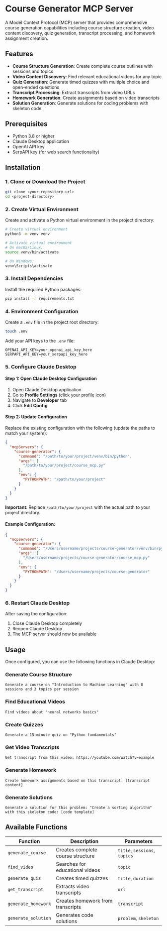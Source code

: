 # Course Generator MCP Server

A Model Context Protocol (MCP) server that provides comprehensive course generation capabilities including course structure creation, video content discovery, quiz generation, transcript processing, and homework assignment creation.

## Features

-  **Course Structure Generation**: Create complete course outlines with sessions and topics
-  **Video Content Discovery**: Find relevant educational videos for any topic
-  **Quiz Generation**: Generate timed quizzes with multiple choice and open-ended questions
-  **Transcript Processing**: Extract transcripts from video URLs
-  **Homework Generation**: Create assignments based on video transcripts
-  **Solution Generation**: Generate solutions for coding problems with skeleton code

## Prerequisites

- Python 3.8 or higher
- Claude Desktop application
- OpenAI API key
- SerpAPI key (for web search functionality)

## Installation

### 1. Clone or Download the Project

```bash
git clone <your-repository-url>
cd <project-directory>
```

### 2. Create Virtual Environment

Create and activate a Python virtual environment in the project directory:

```bash
# Create virtual environment
python3 -m venv venv

# Activate virtual environment
# On macOS/Linux:
source venv/bin/activate

# On Windows:
venv\Scripts\activate
```

### 3. Install Dependencies

Install the required Python packages:

```bash
pip install -r requirements.txt
```

### 4. Environment Configuration

Create a `.env` file in the project root directory:

```bash
touch .env
```

Add your API keys to the `.env` file:

```env
OPENAI_API_KEY=your_openai_api_key_here
SERPAPI_API_KEY=your_serpapi_key_here
```

### 5. Configure Claude Desktop

#### Step 1: Open Claude Desktop Configuration

1. Open Claude Desktop application
2. Go to **Profile Settings** (click your profile icon)
3. Navigate to **Developer** tab
4. Click **Edit Config**

#### Step 2: Update Configuration

Replace the existing configuration with the following (update the paths to match your system):

```json
{
  "mcpServers": {
    "course-generator": {
      "command": "/path/to/your/project/venv/bin/python",
      "args": [
        "/path/to/your/project/course_mcp.py"
      ],
      "env": {
        "PYTHONPATH": "/path/to/your/project"
      }
    }
  }
}
```

**Important**: Replace `/path/to/your/project` with the actual path to your project directory.

#### Example Configuration:

```json
{
  "mcpServers": {
    "course-generator": {
      "command": "/Users/username/projects/course-generator/venv/bin/python",
      "args": [
        "/Users/username/projects/course-generator/course_mcp.py"
      ],
      "env": {
        "PYTHONPATH": "/Users/username/projects/course-generator"
      }
    }
  }
}
```

### 6. Restart Claude Desktop

After saving the configuration:
1. Close Claude Desktop completely
2. Reopen Claude Desktop
3. The MCP server should now be available

## Usage

Once configured, you can use the following functions in Claude Desktop:

### Generate Course Structure
```
Generate a course on "Introduction to Machine Learning" with 8 sessions and 3 topics per session
```

### Find Educational Videos
```
Find videos about "neural networks basics"
```

### Create Quizzes
```
Generate a 15-minute quiz on "Python fundamentals"
```

### Get Video Transcripts
```
Get transcript from this video: https://youtube.com/watch?v=example
```

### Generate Homework
```
Create homework assignments based on this transcript: [transcript content]
```

### Generate Solutions
```
Generate a solution for this problem: "Create a sorting algorithm" with this skeleton code: [code template]
```

## Available Functions

| Function | Description | Parameters |
|----------|-------------|------------|
| `generate_course` | Creates complete course structure | `title`, `sessions`, `topics` |
| `find_video` | Searches for educational videos | `topic` |
| `generate_quiz` | Creates timed quizzes | `title`, `duration` |
| `get_transcript` | Extracts video transcripts | `url` |
| `generate_homework` | Creates homework from transcripts | `transcript` |
| `generate_solution` | Generates code solutions | `problem`, `skeleton` |
